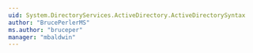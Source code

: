 ```yaml
---
uid: System.DirectoryServices.ActiveDirectory.ActiveDirectorySyntax
author: "BrucePerlerMS"
ms.author: "bruceper"
manager: "mbaldwin"
---
```

